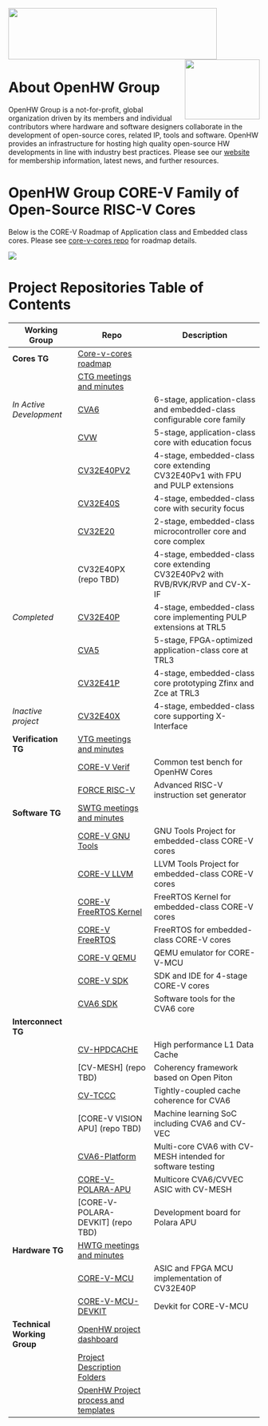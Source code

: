 <img src="https://www.openhwgroup.org/images/openhw-landscape.png" width="418px" height="103px" /> <img src="https://www.openhwgroup.org/images/core-v-portrait.png" align="right" width="150px" height="120px"/>

# About OpenHW Group

OpenHW Group is a not-for-profit, global organization driven by its members and individual contributors where hardware and software designers collaborate in the development of open-source cores, related IP, tools and software. OpenHW provides an infrastructure for hosting high quality open-source HW developments in line with industry best practices.
Please see our [website](https://www.openhwgroup.org/) for membership information, latest news, and further resources.

# OpenHW Group CORE-V Family of Open-Source RISC-V Cores

Below is the CORE-V Roadmap of Application class and Embedded class cores. Please see [core-v-cores repo](https://github.com/openhwgroup/core-v-cores) for roadmap details.
<!-- <img src="https://github.com/openhwgroup/core-v-cores/blob/master/CV-CORES-Roadmap_2023-03-14.png" align="center" /> -->

<img src="https://github.com/openhwgroup/core-v-cores/blob/master/OpenHW-CoresTimeline-Feb2024.png" align="center" />

# Project Repositories Table of Contents 

| Working Group    				| Repo																			| Description												|      
| --------------------    		| --------------------    														| -------------------- 										|
| **Cores TG**    				| [Core-v-cores roadmap](https://github.com/openhwgroup/core-v-cores)			|  															|
|								| [CTG meetings and minutes](https://github.com/openhwgroup/programs/tree/master/TGs/cores-task-group)|							|
| 	*In Active Development* 	| [CVA6](https://github.com/openhwgroup/cva6)									| 6-stage, application-class and embedded-class configurable core family	 	|
|     							| [CVW](https://github.com/openhwgroup/cvw)										| 5-stage, application-class core with education focus |
|     							| [CV32E40PV2](https://github.com/openhwgroup/cv32e40p)							| 4-stage, embedded-class core extending CV32E40Pv1 with FPU and PULP extensions |
|     							| [CV32E40S](https://github.com/openhwgroup/cv32e40s)							| 4-stage, embedded-class core with security focus |
|     							| [CV32E20](https://github.com/openhwgroup/cve2)							    | 2-stage, embedded-class microcontroller core and core complex |
|     							| CV32E40PX	(repo TBD)					    									| 4-stage, embedded-class core extending CV32E40Pv2 with RVB/RVK/RVP and CV-X-IF |
|   *Completed*  				| [CV32E40P](https://github.com/openhwgroup/cv32e40p)							| 4-stage, embedded-class core implementing PULP extensions at TRL5 |
|     							| [CVA5](https://github.com/openhwgroup/cva5)									| 5-stage, FPGA-optimized application-class core at TRL3  |
|     							| [CV32E41P](https://github.com/openhwgroup/cv32e41p)							| 4-stage, embedded-class core prototyping Zfinx and Zce at TRL3 |
|   *Inactive project*  		| [CV32E40X](https://github.com/openhwgroup/cv32e40x)							| 4-stage, embedded-class core supporting X-Interface |
| **Verification TG**    			| [VTG meetings and minutes](https://github.com/openhwgroup/programs/tree/master/TGs/verification-task-group)|   |
|								| [CORE-V Verif](https://github.com/openhwgroup/core-v-verif)					| Common test bench for OpenHW Cores |
|     							| [FORCE RISC-V](https://github.com/openhwgroup/force-riscv)					| Advanced RISC-V instruction set generator |
| **Software TG**     				| [SWTG meetings and minutes](https://github.com/openhwgroup/core-v-sw)			|  												|
| 			    				| [CORE-V GNU Tools](https://github.com/openhwgroup/corev-gcc)					| GNU Tools Project for embedded-class CORE-V cores |
| 			    				| [CORE-V LLVM](https://github.com/openhwgroup/corev-llvm-project)				| LLVM Tools Project for embedded-class CORE-V cores |
| 			    				| [CORE-V FreeRTOS Kernel](https://github.com/openhwgroup/core-v-freertos-kernel)				| FreeRTOS Kernel for embedded-class CORE-V cores |
| 			    				| [CORE-V FreeRTOS](https://github.com/openhwgroup/core-v-freertos)				| FreeRTOS for embedded-class CORE-V cores |
| 			    				| [CORE-V QEMU](https://github.com/openhwgroup/corev-qemu)						| QEMU emulator for CORE-V-MCU	 |
| 			    				| [CORE-V SDK](https://github.com/openhwgroup/core-v-sdk)						| SDK and IDE for 4-stage CORE-V cores	 |
| 			    				| [CVA6 SDK](https://github.com/openhwgroup/cva6-sdk)							| Software tools for the CVA6 core	 |
| **Interconnect TG**				|																				|																	|
|     							| [CV-HPDCACHE](https://github.com/openhwgroup/cv-hpdcache)						| High performance L1 Data Cache |
|     							| [CV-MESH] (repo TBD)															| Coherency framework based on Open Piton |
|     							| [CV-TCCC](https://github.com/openhwgroup/cv-hpdcache)						    | Tightly-coupled cache coherence for CVA6|
|     							| [CORE-V VISION APU] (repo TBD)												| Machine learning SoC including CVA6 and CV-VEC |
|     							| [CVA6-Platform](https://github.com/openhwgroup/cva6-platform)					| Multi-core CVA6 with CV-MESH intended for software testing |
|     							| [CORE-V-POLARA-APU](https://github.com/openhwgroup/core-v-polara-apu)			| Multicore CVA6/CVVEC ASIC with CV-MESH |
|     							| [CORE-V-POLARA-DEVKIT] (repo TBD)												| Development board for Polara APU |
| **Hardware TG**     				| [HWTG meetings and minutes](https://github.com/openhwgroup/programs/tree/master/TGs/hardware-task-group)					|  |
|     							| [CORE-V-MCU](https://github.com/openhwgroup/core-v-mcu)						| ASIC and FPGA MCU implementation of CV32E40P |
|     							| [CORE-V-MCU-DEVKIT](https://github.com/openhwgroup/core-v-mcu-devkit)			| Devkit for CORE-V-MCU |
| **Technical Working Group**	| [OpenHW project dashboard](https://github.com/openhwgroup/programs/tree/master/dashboard)		| |
|								| [Project Description Folders](https://github.com/openhwgroup/programs/tree/master/Project-Descriptions-and-Plans) | |
|								| [OpenHW Project process and templates](https://github.com/openhwgroup/programs/tree/master/process)		| |


<!--

**Here are some ideas to get you started:**

🙋‍♀️ A short introduction - what is your organization all about?
🌈 Contribution guidelines - how can the community get involved?
👩‍💻 Useful resources - where can the community find your docs? Is there anything else the community should know?
🍿 Fun facts - what does your team eat for breakfast?
🧙 Remember, you can do mighty things with the power of [Markdown](https://docs.github.com/github/writing-on-github/getting-started-with-writing-and-formatting-on-github/basic-writing-and-formatting-syntax)
-->

